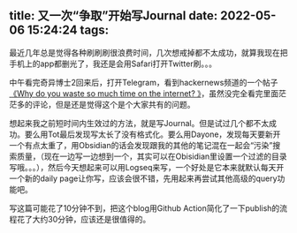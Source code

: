 title: 又一次“争取”开始写Journal
date: 2022-05-06 15:24:24
tags:
---

最近几年总是觉得各种刷刷刷很浪费时间，几次想戒掉都不太成功，就算我现在把手机上的app都删光了，我还是会用Safari打开Twitter刷。。。

中午看完奇异博士2回来后，打开Telegram，看到hackernews频道的一个帖子[《Why do you waste so much time on the internet? 》](https://news.ycombinator.com/item?id=31285969)，虽然没完全看完里面茫茫多的评论，但是还是觉得这个是个大家共有的问题。

想起来我之前短时间内生效过的方法，就是写Journal。但是试过几个都不太成功。要么用Tot最后发现写太长了没有格式化。要么用Dayone，发现每天要新开一个有点太重了，用Obsidian的话会发现跟我的其他的笔记混在一起会“污染”搜索质量，（现在一边写一边想到一个，其实可以在Obisidian里设置一个过滤的目录写哦。。。），然后今天想起来可以用Logseq来写，一个好处是它本来就默认每天开一个新的daily page让你写，应该会很不错，先用起来再尝试其他高级的query功能吧。

写这篇可能花了10分钟不到，把这个blog用Github Action简化了一下publish的流程花了大约30分钟，应该还是很值得的。